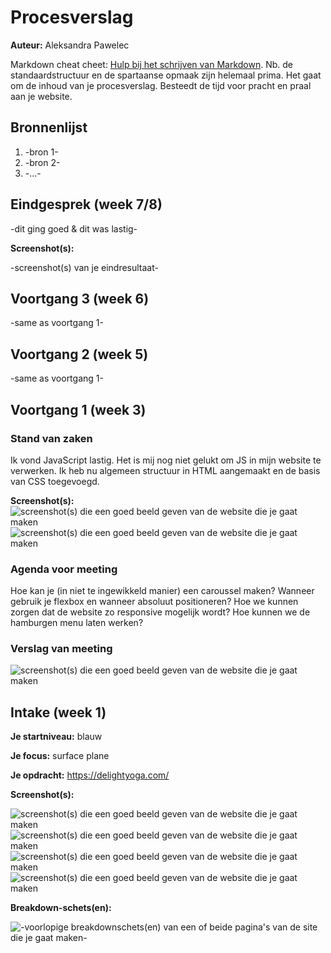 # Procesverslag
**Auteur:** Aleksandra Pawelec

Markdown cheat cheet: [Hulp bij het schrijven van Markdown](https://github.com/adam-p/markdown-here/wiki/Markdown-Cheatsheet). Nb. de standaardstructuur en de spartaanse opmaak zijn helemaal prima. Het gaat om de inhoud van je procesverslag. Besteedt de tijd voor pracht en praal aan je website.



## Bronnenlijst
1. -bron 1-
2. -bron 2-
3. -...-



## Eindgesprek (week 7/8)

-dit ging goed & dit was lastig-

**Screenshot(s):**

-screenshot(s) van je eindresultaat-



## Voortgang 3 (week 6)

-same as voortgang 1-



## Voortgang 2 (week 5)

-same as voortgang 1-



## Voortgang 1 (week 3)

### Stand van zaken

Ik vond JavaScript lastig. Het is mij nog niet gelukt om JS in mijn website te verwerken.
Ik heb nu algemeen structuur in HTML aangemaakt en de basis van CSS toegevoegd.

**Screenshot(s):**
![screenshot(s) die een goed beeld geven van de website die je gaat maken](images/vg1s1.png)
![screenshot(s) die een goed beeld geven van de website die je gaat maken](images/vg1s2.png)
### Agenda voor meeting
Hoe kan je (in niet te ingewikkeld manier) een caroussel maken?
Wanneer gebruik je flexbox en wanneer absoluut positioneren?
Hoe we kunnen zorgen dat de website zo responsive mogelijk wordt?
Hoe kunnen we de hamburgen menu laten werken?

### Verslag van meeting

![screenshot(s) die een goed beeld geven van de website die je gaat maken](images/voortgang1.svg)



## Intake (week 1)

**Je startniveau:** blauw

**Je focus:** surface plane 

**Je opdracht:** https://delightyoga.com/

**Screenshot(s):**

![screenshot(s) die een goed beeld geven van de website die je gaat maken](images/screenshot_1.png)
![screenshot(s) die een goed beeld geven van de website die je gaat maken](images/screenshot_2.png)
![screenshot(s) die een goed beeld geven van de website die je gaat maken](images/screenshot_3.png)
![screenshot(s) die een goed beeld geven van de website die je gaat maken](images/screenshot_4.png)

**Breakdown-schets(en):**

![-voorlopige breakdownschets(en) van een of beide pagina's van de site die je gaat maken-](images/fe_breakdown_mobile_copy.svg)
